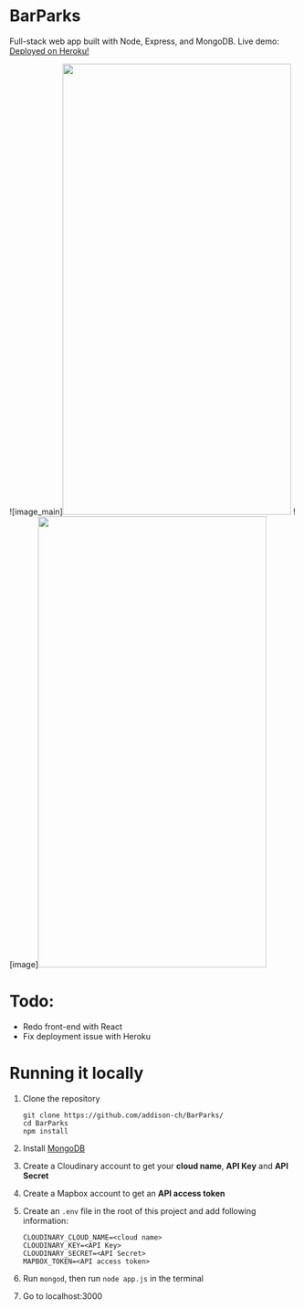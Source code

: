 # BarParks
Full-stack web app built with Node, Express, and MongoDB. 
Live demo: [Deployed on Heroku!](https://sheltered-headland-08597.herokuapp.com/)

![image_main]<img src="https://user-images.githubusercontent.com/74084822/143974019-8d15e8b2-a42d-4012-8bdd-c40ec957005f.png" width="400" height="790">
![image]<img src="https://user-images.githubusercontent.com/74084822/143974479-f5c615f6-9ebb-43ff-a22f-08f68628507f.png" width="400" height="790">



# Todo:
- Redo front-end with React
- Fix deployment issue with Heroku

# Running it locally
1. Clone the repository

   ```
   git clone https://github.com/addison-ch/BarParks/
   cd BarParks
   npm install 
   ```

2. Install [MongoDB](https://www.mongodb.com/)

3. Create a Cloudinary account to get your **cloud name**, **API Key** and **API Secret**

4. Create a Mapbox account to get an **API access token**

5. Create an `.env` file in the root of this project and add following information:

   ```
   CLOUDINARY_CLOUD_NAME=<cloud name>
   CLOUDINARY_KEY=<API Key>
   CLOUDINARY_SECRET=<API Secret>
   MAPBOX_TOKEN=<API access token>
   ```

6. Run `mongod`, then run  `node app.js` in the terminal
7. Go to localhost:3000
